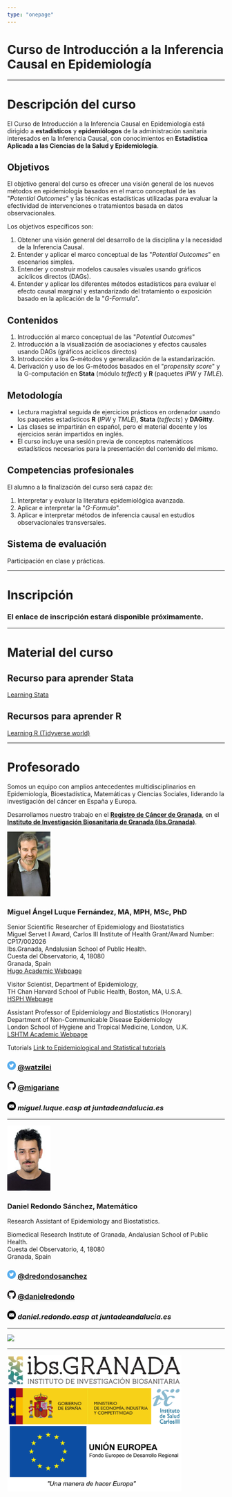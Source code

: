 ```yaml
---
type: "onepage"
---
```


# Curso de Introducción a la Inferencia Causal en Epidemiología

---------------------

# Descripción del curso

El Curso de Introducción a la Inferencia Causal en Epidemiología está dirigido a **estadísticos** y **epidemiólogos** de la administración sanitaria interesados en la Inferencia Causal, con conocimientos en **Estadística Aplicada a las Ciencias de la Salud y Epidemiología**.

## Objetivos

El objetivo general del curso es ofrecer una visión general de los nuevos métodos en epidemiología basados en el marco conceptual de las "*Potential Outcomes*" y las técnicas estadísticas utilizadas para evaluar la efectividad de intervenciones o tratamientos basada en datos observacionales.

Los objetivos específicos son:

1. Obtener una visión general del desarrollo de la disciplina y la necesidad de la Inferencia Causal. 
2. Entender y aplicar el marco conceptual de las "*Potential Outcomes*" en escenarios simples.  
3. Entender y construir modelos causales visuales usando gráficos acíclicos directos (DAGs).  
4. Entender y aplicar los diferentes métodos estadísticos para evaluar el efecto causal marginal y estandarizado del tratamiento o exposición basado en la aplicación de la "*G-Formula*".

## Contenidos

1. Introducción al marco conceptual de las "*Potential Outcomes*"  
2. Introducción a la visualización de asociaciones y efectos causales usando DAGs (gráficos acíclicos directos)
3. Introducción a los G-métodos y generalización de la estandarización.
4. Derivación y uso de los G-métodos basados en el "*propensity score*" y la G-computación en **Stata** (módulo *teffect*) y **R** (paquetes *IPW* y *TMLE*).

## Metodología

- Lectura magistral seguida de ejercicios prácticos en ordenador usando los paquetes estadísticos **R** (*IPW* y *TMLE*), **Stata** (*teffects*) y **DAGitty**.
- Las clases se impartirán en español, pero el material docente y los ejercicios serán impartidos en inglés.
- El curso incluye una sesión previa de conceptos matemáticos estadísticos necesarios para la presentación del contenido del mismo.

## Competencias profesionales

El alumno a la finalización del curso será capaz de:

1. Interpretar y evaluar la literatura epidemiológica avanzada.
2. Aplicar e interpretar la "*G-Formula*".
3. Aplicar e interpretar métodos de inferencia causal en estudios observacionales transversales.

## Sistema de evaluación

Participación en clase y prácticas.

---------------------

# Inscripción

### El enlace de inscripción estará disponible próximamente.

---------------------

# Material del curso

<!---

## Programa del curso

<button onclick="window.open('https://github.com/migariane/CrashCourseCausalInference/raw/master/Programa/programa.pdf')">Descarga aquí el programa del curso</button>

## Lecturas preliminares

1. Lectura 1: A structural approach to selection bias
<button onclick="window.open('https://github.com/migariane/CrashCourseCausalInference/raw/master/Lecturas/Lecture1.pdf')">Descargar</button>
2. Lectura 2: The R package `daggity`
<button onclick="window.open('https://github.com/migariane/CrashCourseCausalInference/raw/master/Lecturas/Lecture2.pdf')">Descargar</button>
3. Lectura 3: Causal models and learning from data
<button onclick="window.open('https://github.com/migariane/CrashCourseCausalInference/raw/master/Lecturas/Lecture3.pdf')">Descargar</button>
4. Extra 1: Tutorial Targeted Maximum Likelihood Estimation
<button onclick="window.open('https://github.com/migariane/CrashCourseCausalInference/raw/master/Lecturas/TMLE-Tutorial-Luque2018.pdf')">Descargar</button>
5. Extra 2: Inferencia Causal aplicada a Epidemiología poblacional del Cáncer
<button onclick="window.open('https://github.com/migariane/CrashCourseCausalInference/raw/master/Lecturas/TMLE_Application_Luque2017.pdf')">Descargar</button>

## Día 1

### Presentaciones  
Presentación 1 
<button onclick="window.open('https://github.com/migariane/CrashCourseCausalInference/raw/master/Slides/Day1_1.pdf')">Descargar</button>  
Presentación 2
<button onclick="window.open('https://github.com/migariane/CrashCourseCausalInference/raw/master/Slides/Day1_2.pdf')">Descargar</button>  
### Prácticas (Lab)    
Lab 1

<button onclick="window.open('https://github.com/migariane/CrashCourseCausalInference/raw/master/Labs/Lab1.pdf')">Descargar</button>

## Día 2  

### Presentaciones  
Presentación 3
<button onclick="window.open('https://github.com/migariane/CrashCourseCausalInference/raw/master/Slides/Day2.pdf')">Descargar</button>

### Prácticas (Lab)  
Lab 2   
<button onclick="window.open('https://github.com/migariane/CrashCourseCausalInference/raw/master/Labs/Lab2.pdf')">Descargar</button>
--->

## Recurso para aprender Stata    
[Learning Stata](https://www.stata.com/learn/)  

## Recursos para aprender R  
[Learning R (Tidyverse world)](https://www.tidyverse.org/learn/)  

---------------------

# Profesorado

Somos un equipo con amplios antecedentes multidisciplinarios en Epidemiología, Bioestadística, Matemáticas y Ciencias Sociales, liderando la investigación del cáncer en España y Europa.

Desarrollamos nuestro trabajo en el [**Registro de Cáncer de Granada**](http://www.cancergranada.org), en el [**Instituto de Investigación Biosanitaria de Granada (ibs.Granada)**](http://www.ibsgranada.es/).

![](images/logo_MALF.png)

### **Miguel Ángel Luque Fernández, MA, MPH, MSc, PhD**
Senior Scientific Researcher of Epidemiology and Biostatistics  
Miguel Servet I Award, Carlos III Institute of Health Grant/Award Number: CP17/002026  
Ibs.Granada, Andalusian School of Public Health.  
Cuesta del Observatorio, 4, 18080  
Granada, Spain    
[Hugo Academic Webpage](http://watzilei.com/maluque.html)  

Visitor Scientist, Department of Epidemiology,    
TH Chan Harvard School of Public Health, Boston, MA, U.S.A.     
[HSPH Webpage](https://scholar.harvard.edu/malf)      
 
Assistant Professor of Epidemiology and Biostatistics (Honorary)   
Department of Non-Communicable Disease Epidemiology  
London School of Hygiene and Tropical Medicine, London, U.K.    
[LSHTM Academic Webpage](http://www.lshtm.ac.uk/aboutus/people/luque.miguel-angel)  

Tutorials [Link to Epidemiological and Statistical tutorials](http://migariane.github.io/)

### <img src="images/tw.png" alt="twitter" style="width: 20px;"/> [@watzilei](http://www.twitter.com/watzilei)

### <img src="images/git.jpg" alt="git" style="width: 20px;"/>  [@migariane](https://github.com/migariane)

### <img src="images/email.png" alt="email" style="width: 20px;"/>  *miguel.luque.easp at juntadeandalucia.es*

---------------------

![](images/logo_DRS.png)

### **Daniel Redondo Sánchez, Matemático**

Research Assistant of Epidemiology and Biostatistics.

Biomedical Research Institute of Granada, Andalusian School of Public Health.  
Cuesta del Observatorio, 4, 18080  
Granada, Spain

### <img src="images/tw.png" alt="twitter" style="width: 20px;"/> [@dredondosanchez](http://www.twitter.com/dredondosanchez)

### <img src="images/git.jpg" alt="git" style="width: 20px;"/> [@danielredondo](https://github.com/danielredondo)

### <img src="images/email.png" alt="email" style="width: 20px;"/>  *daniel.redondo.easp at juntadeandalucia.es*

---------------------

[<img src="/img/tw.png"  style = "width:40%;">](https://twitter.com/intent/tweet?text=Curso%20de%20Introduccion%20a%20la%20Inferencia%20Causal&url=http://ccci.netlify.com/&via=WATZILEI)

---------------------

<img src="images/logo_ibs.png" alt="logo" style="width: 80%;"/>

<img src="images/logo_feder.png" alt="logo" style="width: 80%;"/>
